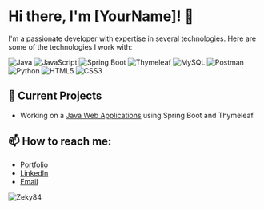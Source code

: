 # Hi there, I'm [YourName]! 👋

I'm a passionate developer with expertise in several technologies. Here are some of the technologies I work with:

![Java](https://img.shields.io/badge/-Java-E34A86?style=flat-square&logo=java)
![JavaScript](https://img.shields.io/badge/-JavaScript-black?style=flat-square&logo=javascript)
![Spring Boot](https://img.shields.io/badge/-SpringBoot-6DB33F?style=flat-square&logo=spring-boot)
![Thymeleaf](https://img.shields.io/badge/-Thymeleaf-005F0F?style=flat-square&logo=thymeleaf)
![MySQL](https://img.shields.io/badge/-MySQL-black?style=flat-square&logo=mysql)
![Postman](https://img.shields.io/badge/-Postman-FF6C37?style=flat-square&logo=postman)
![Python](https://img.shields.io/badge/-Python-3776AB?style=flat-square&logo=python)
![HTML5](https://img.shields.io/badge/-HTML5-E34F26?style=flat-square&logo=html5&logoColor=white)
![CSS3](https://img.shields.io/badge/-CSS3-1572B6?style=flat-square&logo=css3)

## 🌱 Current Projects
- Working on a [Java Web Applications](#) using Spring Boot and Thymeleaf.


## 📫 How to reach me:
- [Portfolio](#) 
- [LinkedIn](#)
- [Email](mailto:your_email@gmail.com)

![Zeky84](https://github-readme-stats.vercel.app/api?username=YourGitHubUsername&show_icons=true&theme=tokyonight)
